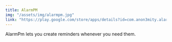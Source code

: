 ```yaml
---
title: AlarmPM
img: "/assets/img/alarmpm.jpg"
link: "https://play.google.com/store/apps/details?id=com.anon3mity.alarmpm"
---
```


AlarmPm lets you create reminders whenever you need them.
